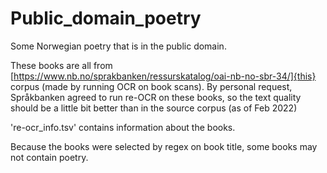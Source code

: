 # Public_domain_poetry
Some Norwegian poetry that is in the public domain.

These books are all from [https://www.nb.no/sprakbanken/ressurskatalog/oai-nb-no-sbr-34/]{this} corpus (made by running OCR on book scans). 
By personal request, Språkbanken agreed to run re-OCR on these books, so the text quality should be a little bit better than in the source corpus (as of Feb 2022)

're-ocr_info.tsv' contains information about the books. 

Because the books were selected by regex on book title, some books may not contain poetry.
